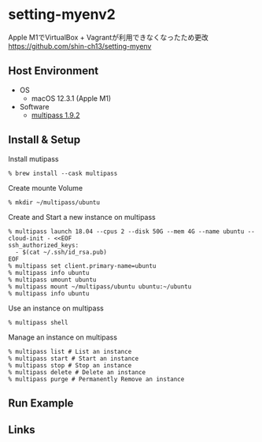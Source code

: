 # setting-myenv2

Apple M1でVirtualBox + Vagrantが利用できなくなったため更改
https://github.com/shin-ch13/setting-myenv

## Host Environment

* OS
  * macOS 12.3.1 (Apple M1)
* Software
  * [multipass 1.9.2](https://multipass.run/docs)

## Install & Setup

Install mutipass

```shell
% brew install --cask multipass
```

Create mounte Volume

```shell
% mkdir ~/multipass/ubuntu
```

Create and Start a new instance on multipass

```shell
% multipass launch 18.04 --cpus 2 --disk 50G --mem 4G --name ubuntu --cloud-init - <<EOF
ssh_authorized_keys:
  - $(cat ~/.ssh/id_rsa.pub)
EOF
% multipass set client.primary-name=ubuntu
% multipass info ubuntu
% multipass umount ubuntu
% multipass mount ~/multipass/ubuntu ubuntu:~/ubuntu
% multipass info ubuntu
```

Use an instance on multipass

```shell
% multipass shell
```

Manage an instance on multipass

```shell
% multipass list # List an instance
% multipass start # Start an instance
% multipass stop # Stop an instance
% multipass delete # Delete an instance
% multipass purge # Permanently Remove an instance
```

## Run Example

## Links

